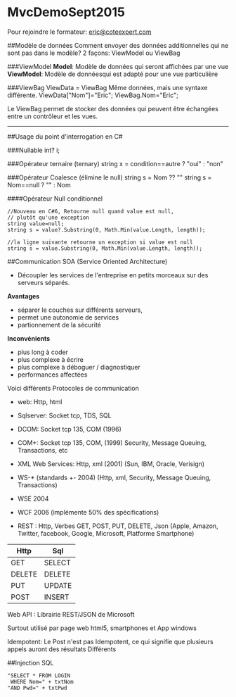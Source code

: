 # MvcDemoSept2015
Pour rejoindre le formateur: eric@coteexpert.com

##Modèle de données
Comment envoyer des données additionnelles qui ne sont pas dans le modèle? 2 façons: ViewModel ou ViewBag

###ViewModel
**Model**:  Modèle de données qui seront affichées par une vue
**ViewModel**: Modèle de donnéesqui est adapté pour une vue particulière 

###ViewBag
ViewData = ViewBag
Même données, mais une syntaxe différente.
     ViewData["Nom"]="Eric";
     ViewBag.Nom="Eric";

Le ViewBag permet de stocker des données qui peuvent être échangées entre un contrôleur et les vues. 

-------

##Usage du point d'interrogation en C# 

###Nullable
    int? i;

###Opérateur ternaire (ternary)
    string x = condition==autre ? "oui" : "non"

###Opérateur Coalesce (élimine le null)
     string s = Nom ?? ""
     string s = Nom==null ? "" : Nom



####Opérateur Null conditionnel

    //Nouveau en C#6, Retourne null quand value est null, 
    // plutôt qu'une exception
    string value=null;
    string s = value?.Substring(0, Math.Min(value.Length, length));

    //la ligne suivante retourne un exception si value est null
    string s = value.Substring(0, Math.Min(value.Length, length));


##Communication SOA  (Service Oriented Architecture)
-  Découpler les services de l'entreprise en petits morceaux sur des serveurs séparés.  

**Avantages**
- séparer le couches sur différents serveurs, 
- permet une autonomie de services
- partionnement de la sécurité

**Inconvénients**
- plus long à coder
- plus complexe à écrire
- plus complexe à déboguer / diagnostiquer
- performances affectées
 
Voici différents Protocoles de communication
- web: Http, html
- Sqlserver: Socket tcp, TDS, SQL
- DCOM: Socket tcp 135,  COM  (1996)
- COM+: Socket tcp 135,  COM, (1999) Security, Message Queuing, Transactions, etc
  
- XML Web Services: Http, xml  (2001) (Sun, IBM, Oracle, Verisign)
- WS-*  (standards +- 2004) (Http, xml, Security, Message Queuing, Transactions)
- WSE  2004
- WCF  2006 (implémente 50% des spécifications)
  
- REST : Http, Verbes GET, POST, PUT, DELETE, Json 
          (Apple, Amazon, Twitter, facebook, Google, Microsoft,
           Platforme Smartphone)

**Http**   | **Sql**
-------|-------
GET    | SELECT
DELETE |  DELETE
PUT    |UPDATE
POST   | INSERT

Web API : Librairie REST/JSON de Microsoft 

Surtout utilisé par page web html5, smartphones et  App windows

Idempotent:  Le Post n'est pas Idempotent, ce qui signifie 
             que plusieurs appels auront des résultats Différents



##Injection SQL


    "SELECT * FROM LOGIN
     WHERE Nom=" + txtNom 
    "AND Pwd=" + txtPwd





